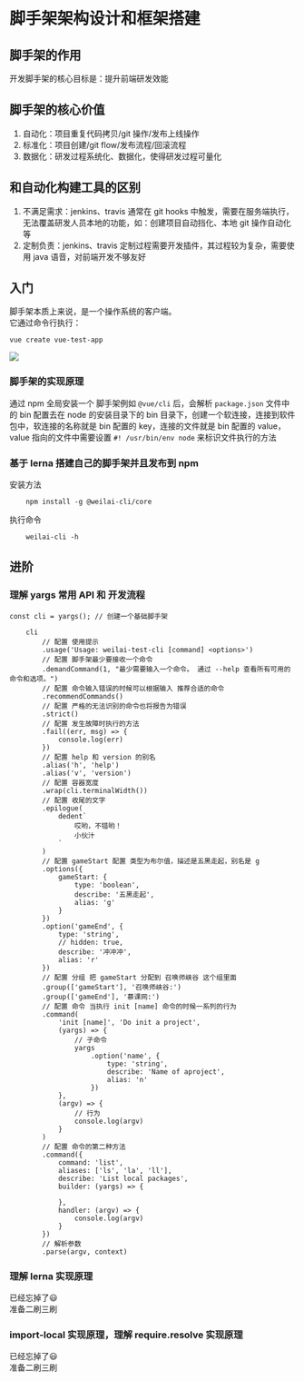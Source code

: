 # 脚手架架构设计和框架搭建

## 脚手架的作用

开发脚手架的核心目标是：提升前端研发效能

## 脚手架的核心价值

1. 自动化：项目重复代码拷贝/git 操作/发布上线操作
2. 标准化：项目创建/git flow/发布流程/回滚流程
3. 数据化：研发过程系统化、数据化，使得研发过程可量化

## 和自动化构建工具的区别

1. 不满足需求：jenkins、travis 通常在 git hooks 中触发，需要在服务端执行，无法覆盖研发人员本地的功能，如：创建项目自动挡化、本地 git 操作自动化等
2. 定制负责：jenkins、travis 定制过程需要开发插件，其过程较为复杂，需要使用 java 语音，对前端开发不够友好

## 入门

脚手架本质上来说，是一个操作系统的客户端。  
它通过命令行执行：
```
vue create vue-test-app
```
![](http://imooc-lego-homework.oss-cn-hangzhou.aliyuncs.com/docs/pages/%E5%BD%A9%E7%AC%94/images/02-img-01.png)
### 脚手架的实现原理

通过 npm 全局安装一个 脚手架例如 `@vue/cli` 后，会解析 `package.json` 文件中的 bin 配置去在 node 的安装目录下的 bin 目录下，创建一个软连接，连接到软件包中，软连接的名称就是 bin 配置的 key，连接的文件就是 bin 配置的 value，value 指向的文件中需要设置 `#! /usr/bin/env node` 来标识文件执行的方法

### 基于 lerna 搭建自己的脚手架并且发布到 npm
安装方法

```
    npm install -g @weilai-cli/core
```
执行命令
```
    weilai-cli -h
```

## 进阶

### 理解 yargs 常用 API 和 开发流程

```
const cli = yargs(); // 创建一个基础脚手架

    cli
        // 配置 使用提示
        .usage('Usage: weilai-test-cli [command] <options>')
        // 配置 脚手架最少要接收一个命令
        .demandCommand(1, "最少需要输入一个命令。 通过 --help 查看所有可用的命令和选项。")
        // 配置 命令输入错误的时候可以根据输入 推荐合适的命令
        .recommendCommands()
        // 配置 严格的无法识别的命令也将报告为错误
        .strict()
        // 配置 发生故障时执行的方法
        .fail((err, msg) => {
            console.log(err)
        })
        // 配置 help 和 version 的别名
        .alias('h', 'help')
        .alias('v', 'version')
        // 配置 容器宽度
        .wrap(cli.terminalWidth())
        // 配置 收尾的文字
        .epilogue(
            dedent`
                哎哟，不错哟！
                小伙汁
            `
        )
        // 配置 gameStart 配置 类型为布尔值，描述是五黑走起，别名是 g
        .options({
            gameStart: {
                type: 'boolean',
                describe: '五黑走起',
                alias: 'g'
            }
        })
        .option('gameEnd', {
            type: 'string',
            // hidden: true,
            describe: '冲冲冲',
            alias: 'r'
        })
        // 配置 分组 把 gameStart 分配到 召唤师峡谷 这个组里面
        .group(['gameStart'], '召唤师峡谷:')
        .group(['gameEnd'], '慕课网:')
        // 配置 命令 当执行 init [name] 命令的时候一系列的行为
        .command(
            'init [name]', 'Do init a project', 
            (yargs) => {
                // 子命令
                yargs
                    .option('name', {
                        type: 'string',
                        describe: 'Name of aproject',
                        alias: 'n'
                    })
            }, 
            (argv) => {
                // 行为
                console.log(argv)
            }
        )
        // 配置 命令的第二种方法
        .command({
            command: 'list',
            aliases: ['ls', 'la', 'll'],
            describe: 'List local packages',
            builder: (yargs) => {

            },
            handler: (argv) => {
                console.log(argv)
            }
        })
        // 解析参数
        .parse(argv, context)
```

### 理解 lerna 实现原理

已经忘掉了😃  
准备二刷三刷

### import-local 实现原理，理解 require.resolve 实现原理

已经忘掉了😃  
准备二刷三刷

